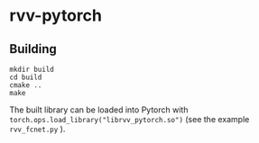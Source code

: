 # rvv-pytorch

## Building

```
mkdir build
cd build
cmake ..
make
```

The built library can be loaded into Pytorch with `torch.ops.load_library("librvv_pytorch.so")` (see the example `rvv_fcnet.py` ).
